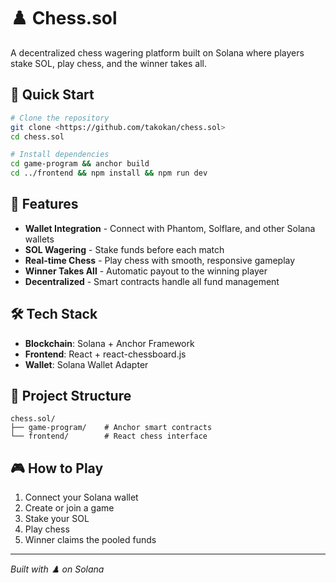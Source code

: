 # ♟️ Chess.sol

A decentralized chess wagering platform built on Solana where players stake SOL, play chess, and the winner takes all.

## 🚀 Quick Start

```bash
# Clone the repository
git clone <https://github.com/takokan/chess.sol>
cd chess.sol

# Install dependencies
cd game-program && anchor build
cd ../frontend && npm install && npm run dev
```

## 🎯 Features

- **Wallet Integration** - Connect with Phantom, Solflare, and other Solana wallets
- **SOL Wagering** - Stake funds before each match
- **Real-time Chess** - Play chess with smooth, responsive gameplay
- **Winner Takes All** - Automatic payout to the winning player
- **Decentralized** - Smart contracts handle all fund management

## 🛠️ Tech Stack

- **Blockchain**: Solana + Anchor Framework
- **Frontend**: React + react-chessboard.js
- **Wallet**: Solana Wallet Adapter

## 📁 Project Structure

```
chess.sol/
├── game-program/    # Anchor smart contracts
└── frontend/        # React chess interface
```

## 🎮 How to Play

1. Connect your Solana wallet
2. Create or join a game
3. Stake your SOL
4. Play chess
5. Winner claims the pooled funds

---

*Built with ♟️ on Solana*